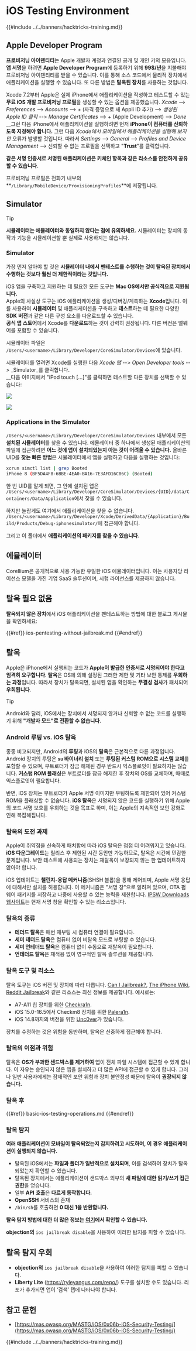 # iOS Testing Environment

{{#include ../../banners/hacktricks-training.md}}

## Apple Developer Program

**프로비저닝 아이덴티티**는 Apple 개발자 계정과 연결된 공개 및 개인 키의 모음입니다. **앱 서명**을 하려면 **Apple Developer Program**에 등록하기 위해 **99$/년**을 지불해야 프로비저닝 아이덴티티를 받을 수 있습니다. 이를 통해 소스 코드에서 물리적 장치에서 애플리케이션을 실행할 수 있습니다. 또 다른 방법은 **탈옥된 장치**를 사용하는 것입니다.

Xcode 7.2부터 Apple은 실제 iPhone에서 애플리케이션을 작성하고 테스트할 수 있는 **무료 iOS 개발 프로비저닝 프로필**을 생성할 수 있는 옵션을 제공했습니다. _Xcode_ --> _Preferences_ --> _Accounts_ --> _+_ (자격 증명으로 새 Appli ID 추가) --> _생성된 Apple ID 클릭_ --> _Manage Certificates_ --> _+_ (Apple Development) --> _Done_\
\_\_그런 다음 iPhone에서 애플리케이션을 실행하려면 먼저 **iPhone이 컴퓨터를 신뢰하도록 지정해야 합니다.** 그런 다음 _Xcode에서 모바일에서 애플리케이션을 실행해 보지만_ 오류가 발생할 것입니다. 따라서 _Settings_ --> _General_ --> _Profiles and Device Management_ --> 신뢰할 수 없는 프로필을 선택하고 "**Trust**"를 클릭합니다.

**같은 서명 인증서로 서명된 애플리케이션은 키체인 항목과 같은 리소스를 안전하게 공유할 수 있습니다.**

프로비저닝 프로필은 전화기 내부의 **`/Library/MobileDevice/ProvisioningProfiles`**에 저장됩니다.

## **Simulator**

> [!TIP]
> **시뮬레이터는 에뮬레이터와 동일하지 않다는 점에 유의하세요.** 시뮬레이터는 장치의 동작과 기능을 시뮬레이션할 뿐 실제로 사용하지는 않습니다.

### **Simulator**

가장 먼저 알아야 할 것은 **시뮬레이터 내에서 펜테스트를 수행하는 것이 탈옥된 장치에서 수행하는 것보다 훨씬 더 제한적이라는 것입니다.**

iOS 앱을 구축하고 지원하는 데 필요한 모든 도구는 **Mac OS에서만 공식적으로 지원됩니다.**\
Apple의 사실상 도구는 iOS 애플리케이션을 생성/디버깅/계측하는 **Xcode**입니다. 이를 사용하여 **시뮬레이터** 및 애플리케이션을 구축하고 **테스트**하는 데 필요한 다양한 **SDK** **버전**과 같은 다른 구성 요소를 다운로드할 수 있습니다.\
**공식 앱 스토어**에서 Xcode를 **다운로드**하는 것이 강력히 권장됩니다. 다른 버전은 맬웨어를 포함할 수 있습니다.

시뮬레이터 파일은 `/Users/<username>/Library/Developer/CoreSimulator/Devices`에 있습니다.

시뮬레이터를 열려면 Xcode를 실행한 다음 _Xcode 탭_ --> _Open Developer tools_ --> _Simulator_를 클릭합니다.\
\_\_다음 이미지에서 "iPod touch \[...\]"를 클릭하면 테스트할 다른 장치를 선택할 수 있습니다:

![](<../../images/image (270).png>)

![](<../../images/image (520).png>)

### Applications in the Simulator

`/Users/<username>/Library/Developer/CoreSimulator/Devices` 내부에서 모든 **설치된 시뮬레이터**를 찾을 수 있습니다. 에뮬레이터 중 하나에서 생성된 애플리케이션의 파일에 접근하려면 **어느 것에 앱이 설치되었는지 아는 것이 어려울 수 있습니다.** 올바른 UID를 **찾는 빠른 방법**은 시뮬레이터에서 앱을 실행하고 다음을 실행하는 것입니다:
```bash
xcrun simctl list | grep Booted
iPhone 8 (BF5DA4F8-6BBE-4EA0-BA16-7E3AFD16C06C) (Booted)
```
한 번 UID를 알게 되면, 그 안에 설치된 앱은 `/Users/<username>/Library/Developer/CoreSimulator/Devices/{UID}/data/Containers/Data/Application`에서 찾을 수 있습니다.

하지만 놀랍게도 여기에서 애플리케이션을 찾을 수 없습니다. `/Users/<username>/Library/Developer/Xcode/DerivedData/{Application}/Build/Products/Debug-iphonesimulator/`에 접근해야 합니다.

그리고 이 폴더에서 **애플리케이션의 패키지를 찾을 수 있습니다.**

## 에뮬레이터

Corellium은 공개적으로 사용 가능한 유일한 iOS 에뮬레이터입니다. 이는 사용자당 라이선스 모델을 가진 기업 SaaS 솔루션이며, 시험 라이선스를 제공하지 않습니다.

## 탈옥 필요 없음

**탈옥되지 않은 장치**에서 iOS 애플리케이션을 펜테스트하는 방법에 대한 블로그 게시물을 확인하세요:


{{#ref}}
ios-pentesting-without-jailbreak.md
{{#endref}}

## 탈옥

Apple은 iPhone에서 실행되는 코드가 **Apple이 발급한 인증서로 서명되어야 한다고 엄격히 요구합니다**. **탈옥**은 OS에 의해 설정된 그러한 제한 및 기타 보안 통제를 **우회하는 과정**입니다. 따라서 장치가 탈옥되면, 설치된 앱을 확인하는 **무결성 검사**가 패치되어 **우회됩니다**.

> [!TIP]
> Android와 달리, iOS에서는 장치에서 서명되지 않거나 신뢰할 수 없는 코드를 실행하기 위해 **"개발자 모드"로 전환할 수 없습니다.**

### Android 루팅 vs. iOS 탈옥

종종 비교되지만, Android의 **루팅**과 iOS의 **탈옥**은 근본적으로 다른 과정입니다. Android 장치의 루팅은 **`su` 바이너리 설치** 또는 **루팅된 커스텀 ROM으로 시스템 교체**를 포함할 수 있으며, 부트로더가 잠금 해제된 경우 반드시 익스플로잇이 필요하지는 않습니다. **커스텀 ROM 플래싱**은 부트로더를 잠금 해제한 후 장치의 OS를 교체하며, 때때로 익스플로잇이 필요합니다.

반면, iOS 장치는 부트로더가 Apple 서명 이미지만 부팅하도록 제한되어 있어 커스텀 ROM을 플래싱할 수 없습니다. **iOS 탈옥**은 서명되지 않은 코드를 실행하기 위해 Apple의 코드 서명 보호를 우회하는 것을 목표로 하며, 이는 Apple의 지속적인 보안 강화로 인해 복잡해집니다.

### 탈옥의 도전 과제

Apple이 취약점을 신속하게 패치함에 따라 iOS 탈옥은 점점 더 어려워지고 있습니다. **iOS 다운그레이드**는 릴리스 후 제한된 시간 동안만 가능하므로, 탈옥은 시간에 민감한 문제입니다. 보안 테스트에 사용되는 장치는 재탈옥이 보장되지 않는 한 업데이트하지 않아야 합니다.

iOS 업데이트는 **챌린지-응답 메커니즘**(SHSH 블롭)을 통해 제어되며, Apple 서명 응답에 대해서만 설치를 허용합니다. 이 메커니즘은 "서명 창"으로 알려져 있으며, OTA 펌웨어 패키지를 저장하고 나중에 사용할 수 있는 능력을 제한합니다. [IPSW Downloads 웹사이트](https://ipsw.me)는 현재 서명 창을 확인할 수 있는 리소스입니다.

### 탈옥의 종류

- **테더드 탈옥**은 매번 재부팅 시 컴퓨터 연결이 필요합니다.
- **세미 테더드 탈옥**은 컴퓨터 없이 비탈옥 모드로 부팅할 수 있습니다.
- **세미 언테더드 탈옥**은 컴퓨터 없이 수동으로 재탈옥이 필요합니다.
- **언테더드 탈옥**은 재적용 없이 영구적인 탈옥 솔루션을 제공합니다.

### 탈옥 도구 및 리소스

탈옥 도구는 iOS 버전 및 장치에 따라 다릅니다. [Can I Jailbreak?](https://canijailbreak.com), [The iPhone Wiki](https://www.theiphonewiki.com), [Reddit Jailbreak](https://www.reddit.com/r/jailbreak/)와 같은 리소스는 최신 정보를 제공합니다. 예시로는:

- A7-A11 칩 장치를 위한 [Checkra1n](https://checkra.in/).
- iOS 15.0-16.5에서 Checkm8 장치를 위한 [Palera1n](https://palera.in/).
- iOS 14.8까지의 버전을 위한 [Unc0ver](https://unc0ver.dev/)가 있습니다.

장치를 수정하는 것은 위험을 동반하며, 탈옥은 신중하게 접근해야 합니다.

### 탈옥의 이점과 위험

탈옥은 **OS가 부과한 샌드박스를 제거하여** 앱이 전체 파일 시스템에 접근할 수 있게 합니다. 이 자유는 승인되지 않은 앱을 설치하고 더 많은 API에 접근할 수 있게 합니다. 그러나 일반 사용자에게는 잠재적인 보안 위험과 장치 불안정성 때문에 탈옥이 **권장되지 않습니다.**

### **탈옥 후**


{{#ref}}
basic-ios-testing-operations.md
{{#endref}}

### **탈옥 탐지**

**여러 애플리케이션이 모바일이 탈옥되었는지 감지하려고 시도하며, 이 경우 애플리케이션이 실행되지 않습니다.**

- 탈옥된 iOS에서는 **파일과 폴더가 일반적으로 설치되며**, 이를 검색하여 장치가 탈옥되었는지 확인할 수 있습니다.
- 탈옥된 장치에서는 애플리케이션이 샌드박스 외부의 **새 파일에 대한 읽기/쓰기 접근 권한**을 얻습니다.
- 일부 **API** **호출**은 **다르게 동작합니다.**
- **OpenSSH** 서비스의 존재
- `/bin/sh`를 호출하면 **0 대신 1을 반환합니다.**

**탈옥 탐지 방법에 대한 더 많은 정보는** [**여기**](https://www.trustwave.com/en-us/resources/blogs/spiderlabs-blog/jailbreak-detection-methods/)**에서 확인할 수 있습니다.**

**objection의** `ios jailbreak disable`을 사용하여 이러한 탐지를 피할 수 있습니다.

## **탈옥 탐지 우회**

- **objection의** `ios jailbreak disable`을 사용하여 이러한 탐지를 피할 수 있습니다.
- **Liberty Lite** (https://ryleyangus.com/repo/) 도구를 설치할 수도 있습니다. 리포가 추가되면 앱이 ‘검색’ 탭에 나타나야 합니다.

## 참고 문헌

- [https://mas.owasp.org/MASTG/iOS/0x06b-iOS-Security-Testing/](https://mas.owasp.org/MASTG/iOS/0x06b-iOS-Security-Testing/)

{{#include ../../banners/hacktricks-training.md}}
